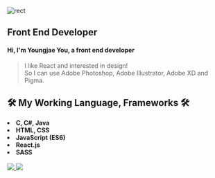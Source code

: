 ![rect](https://capsule-render.vercel.app/api?type=rect&color=gradient&text=%20%20　You　Youngjae　%20%20&fontAlign=50&fontSize=50&textBg=true)

## Front End Developer

#### Hi, I'm Youngjae You, a front end developer
> I like React and interested in design! <br>
> So I can use Adobe Photoshop, Adobe Illustrator, Adobe XD and Pigma.

## 🛠 My Working Language, Frameworks 🛠
  <li><b>C, C#, Java</b></li>
  <li><b>HTML, CSS</b></li>
  <li><b>JavaScript (ES6)</b></li>
  <li><b>React.js</b></li>
  <li><b>SASS</b></li>
  <br />

<a href="https://github.com/pdlma0904">
  <img src="https://github-readme-stats.vercel.app/api?username=pdlma0904&show_icons=true&hide_border=true"/>
</a>

<a href="https://github.com/pdlma0904">
  <img src="https://github-readme-stats.vercel.app/api/top-langs/?username=pdlma0904&layout=compact"/>
</a>
